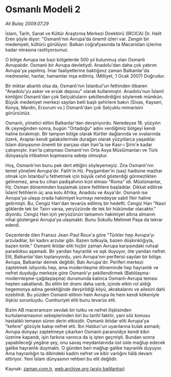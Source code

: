 # Osmanlı Modeli 2

*Ali Bulaç 2009.07.29*

<tr><td class="metin" colspan="2" style="padding-top: 20px; padding-left: 5px; padding-right: 10px;">İslam, Tarih, Sanat ve Kültür Araştırma Merkezi Direktörü (IRCICA) Dr. Halit Eren şöyle diyor: "Osmanlı'nın Avrupa'da önemli izleri var. Zengin bir medeniyeti, kültürü görülüyor. Balkan coğrafyasında ta Macaristan içlerine kadar mirasına rastlıyorsunuz.</td></tr><tr><td class="metin" colspan="2" style="padding-top: 20px; padding-left: 5px; padding-right: 10px;"><p>O bölge Avrupa ise bazı bölgelerde 500 yıl bulunmuş olan Osmanlı Avrupalıdır. Osmanlı bir Avrupa devletiydi. Anadolu'dan daha çok yatırım Avrupa'ya yapılmış. İmar faaliyetlerine baktığınız zaman Balkanlar'da medreseler, hanlar, hamamlar inşa edilmiş. (Milliyet, 1 Ocak 2007) Doğrudur. 
<p>Bir miktar abartılı olsa da, Osmanlı'nın İstanbul'un fethinden itibaren "Anadolu'yu asker ve erzak deposu" olarak kullanmıştır. Anadolu'nun İslamî kimliğini Osmanlı'dan çok Selçukluların şekillendirdiğini söylemek mümkün. Büyük medeniyet merkezi sayılan belli başlı şehirlere bakın (Sivas, Kayseri, Konya, Mardin, Erzurum vs.) Osmanlı'dan çok Selçuklu mimarisini görürsünüz. 
<p>Osmanlı, yönetici elitini Balkanlar'dan devşiriyordu. Neredeyse 16. yüzyılın ilk çeyreğinden sonra, bugün "Ortadoğu" adını verdiğimiz bölgeyi kendi haline bırakmıştı. Bir tampon bölge olarak Kürtler dağlarında ve ovalarında özerk, Araplar kendi galaksilerinde durağan olarak yüzyıllarca yaşadılar. İslam dünyasının önemli bir parçası olan İran'la ise Kasr-ı Şirin'e kadar çatışmıştır. İran'la çatışması Osmanlı'nın Orta Asya Müslümanları ve Türk dünyasıyla irtibatının kopmasına sebep olmuştur. 
<p>Hoş, Osmanlı'nın bunu pek dert ettiğini söyleyemeyiz. Zira Osmanlı'nın temel yönelimi Avrupa'dır. Fatih'in Hz. Peygamber'in (sas) hadisine mazhar olmak için İstanbul'u fethetmek için büyük cehd gösterdiği görmezlikten gelinemez, ama bu cihan padişahının kızıl elması "Roma" idi. Müslümanlar, Hz. Osman döneminden başlamak üzere fetihlere başladılar. Dikkat edilirse İslamî fetihlerin üç ana kolu Afrika, Anadolu ve Asya'dır. Osmanlı ise Avrupa'ya ulaşıp orada hakimiyet kurmayı neredeyse sabit fikir haline getirmişti. Bu, Cengiz Han'dan tevarüs edilmiş bir hedefti. Cengiz Han "Nasıl göklerde tek bir Tanrı varsa, yeryüzünde de tek bir hükümdar olacaktır." diyordu. Cengiz Han için yeryüzünün tamamını hakimiyet altına almanın nihai göstergesi Avrupa'ya ulaşmaktı. Bunu Sokullu Mehmet Paşa da tekrar ederdi. 
<p>Geçenlerde ölen Fransız Jean-Paul Roux'a göre "Türkler hep Avrupa'yı arzuladılar, bir kadını arzular gibi. Bazen tutkuyla, bazen düşkırıklığıyla, bazen kinle." Osmanlı iktidar eliti hiçbir zaman Avrupa karşısındaki ruhsal paradoksu aşamadı. Bir yandan hayranlık ve aşk duyuyor, öte yandan nefret. Elit, Balkanlar'dan toplanıyordu, yani Avrupa'nın periferisi sayılan bir bölge. Avrupa, Balkanlar demek değildir, Batı Avrupa'dır. Periferi merkezi zaptetmek istiyordu hep, ama modernleşme döneminde hep hayranlık ve nefret duyduğu merkeze göre Osmanlı'yı şekillendirmek (Batılılaşma-modernleşme-çağdaşlaşma) durumunda kalınca Osmanlı-Avrupa teması hepten sakatlandı. Bu elitin bir dramı daha vardı, içinde etkin rol aldığı hegemonya adına gerektiğinde devşirildiği köyü, akrabalarını ve ailesini dahi ezebilirdi. Bu yüzden Osmanlı elitinin hem Avrupa ile hem kendi kökeniyle ilişkisi sorunluydu. Cumhuriyet eliti bunu tevarüs etti. 
<p>Bizim AB maceramızın sevdalı bir tutku ve nefret ilişkisinden kurtulamamasının sebeplerinden biri bu tarihî faktör, yani söz konusu hastalıklı temasın süren derin etkisidir. Osmanlı iktidar eliti Avrupa'ya "kefere" gözüyle bakıp nefret etti. İbn Haldun'un uyarılarına kulak asmadı; Avrupa dünyayı zaptetmeye çıkarken Osmanlı paranoidçe kendi kibri üzerine kapandı, işin farkına varınca da iş işten geçmişti. Bundan sonra yapabileceği yegâne şey, onu savaş meydanlarında üst üste mağlup edecek galibe hayranlık duymaktı. O günden beri mağlup galibe hayranlık duyuyor. Ama hayranlığın ta dibindeki kadim nefret ve kibir varlığını hâlâ devam ettiriyor. Yeni İslam dünyasının rehberi bu elit değildir. <br/></p></p></p></p></p></p></td></tr>

Kaynak: [zaman.com.tr](http://zaman.com.tr/yazar.do?yazino=874411), [web.archive.org (arşiv bağlantısı)](http://web.archive.org/web/20090804193401/http://www.zaman.com.tr:80/yazar.do?yazino=874411)
